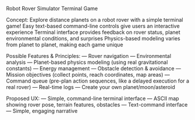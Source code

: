 Robot Rover Simulator Terminal Game

Concept:
Explore distance planets on a robot rover with a simple terminal game!
Easy text-based command-line controls give users an interactive experience
Terminal interface provides feedback on rover status, planet environmental conditions, and surprises
Physics-based modeling varies from planet to planet, making each game unique

Possible Features & Principles:
— Rover navigation
— Environmental analysis
— Planet-based physics modeling (using real gravitational constants)
— Energy management
— Obstacle detection & avoidance
— Mission objectives (collect points, reach coordinates, map areas)
— Command queue (pre-plan action sequences, like a delayed execution for a real rover)
— Real-time logs
— Create your own planet/moon/asteroid 

Proposed UX:
— Simple, command-line terminal interface
— ASCII map showing rover pose, terrain features, obstacles
— Text-command interface
— Simple, engaging narrative
